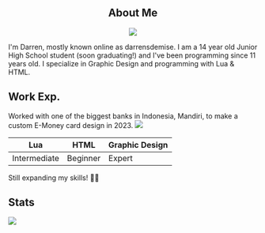 <div align="center">
  
  ## About Me
  <a href="https://www.youtube.com/watch?v=dQw4w9WgXcQ" />
    <img src="https://svg-banners.vercel.app/api?type=origin&text1=darrensdemise&text2=💖%22Hearts!%22&width=800&height=200" />
  </a>
</div>
<div align="left">
  
  I'm Darren, mostly known online as darrensdemise. I am a 14 year old Junior High School student (soon graduating!) and I've been programming since 11 years old.
  I specialize in Graphic Design and programming with Lua & HTML.

  ## Work Exp.

  Worked with one of the biggest banks in Indonesia, Mandiri, to make a custom E-Money card design in 2023.
  <img src="https://pbs.twimg.com/media/GB2OBflbsAATjmF?format=jpg&name=large">

  
  |Lua|HTML|Graphic Design|
  |--|--|--|
  |Intermediate|Beginner|Expert|

  Still expanding my skills! 🙋‍♂

  ## Stats
  <img src="https://metrics.lecoq.io/darrensdemise?template=classic&base.community=0&base.repositories=0&base.metadata=0&achievements=1&achievements.threshold=C&achievements.secrets=true&achievements.limit=0&config.timezone=Asia%2FJakarta" />
</div>
